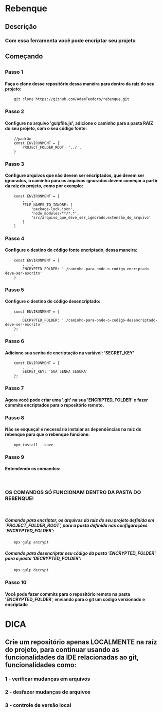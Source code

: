 <h1>Rebenque</h1>

<h2>Descrição</h2>
<h3>Com essa ferramenta você pode encriptar seu projeto</h3>

<h2>Começando<h2>

<h3>Passo 1</h3>
<h4>Faça o clone desse repositório dessa maneira para dentro da raiz do seu projeto: </h4>

```
    git clone https://github.com/AdamTeodoro/rebenque.git
```

<h3>Passo 2</h3>
<h4>Configure no arquivo 'gulpfile.js', adicione o caminho para a pasta RAIZ do seu projeto, com o seu código fonte: </h4>

```
    //padrão
    const ENVIRONMENT = {
        PROJECT_FOLDER_ROOT: '../',
    }
```

<h3>Passo 3</h3>
<h4>Configure arquivos que não devem ser encriptados, que devem ser ignorados, o caminho para os arquivos ignorados devem começar a partir da raiz do projeto, como por exemplo:</h4>

```
    const ENVIRONMENT = {
        . . .
        FILE_NAMES_TO_IGNORE: [
            'package-lock.json',
            'node_modules/**/*.*',
            'src/arquivo_que_deve_ser_ignorado.extensão_do_arquivo'
        ]
    }
```

<h3>Passo 4</h3>
<h4>
    Configure o destino do código fonte encriptado, dessa maneira: 
</h4>

```
    const ENVIRONMENT = {
        . . .
        ENCRYPTED_FOLDER: './caminho-para-onde-o-codigo-encriptado-deve-ser-escrito'
    }

```

<h3>Passo 5</h3>
<h4>
    Configure o destino do código desencriptado:
</h4>

```
    const ENVIRONMENT = {
        . . .
        DECRYPTED_FOLDER: './caminho-para-onde-o-codigo-desencriptado-deve-ser-escrito'
    };

```

<h3>Passo 6</h3>
<h4>
    Adicione sua senha de encriptação na variável: '<b>SECRET_KEY</b>'
</h4>

```
    const ENVIRONMENT = {
        . . .
        SECRET_KEY: 'SUA SENHA SEGURA'
    };

```

<h3>Passo 7</h3>
<h4>Agora você pode criar uma '.git' na sua 'ENCRIPTED_FOLDER' e fazer commits encriptados para o repositório remoto.</h4>

<h3>Passo 8</h3>
<h4>Não se esqueça! é necessário instalar as dependências na raiz do rebenque para que o rebenque funcione:</h4>

```
    npm install --save
```
<h3>Passo 9</h3>
<h4>Entendendo os comandos:</h4>

<br />

<h3>OS COMANDOS SÓ FUNCIONAM DENTRO DA PASTA DO REBENQUE!</h3>

<br />

<h5>Comando para encriptar, os arquivos da raiz do seu projeto definida em 'PROJECT_FOLDER_ROOT', para a pasta definida nas configurações 'ENCRYPTED_FOLDER':</h5>

```
    npx gulp encrypt
```

<h5>Comando para desencriptar seu código da pasta 'ENCRYPTED_FOLDER' para a pasta 'DECRYPTED_FOLDER':</h5>

```
    npx gulp decrypt
```

<h3>Passo 10</h3>
<h4>Você pode fazer commits para o repositório remoto na pasta 'ENCRYPTED_FOLDER', enviando para o git um código versionado e encriptado</h4>

<h1>DICA</h1>
<h2>Crie um repositório apenas LOCALMENTE na raíz do projeto, para continuar usando as funcionalidades da IDE relacionadas ao git, funcionalidades como:</h2>

<h3>1 - verificar mudanças em arquivos</h3>
<h3>2 - desfazer mudanças de arquivos</h3>
<h3>3 - controle de versão local</h3>


